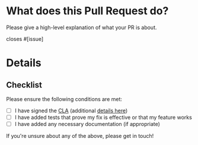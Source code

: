 <!--
Thank you for contributing to `props`!

Before you submit your pull request, please review the project's 
[contribution guidelines](../CONTRIBUTING.md).

Please ensure all the requirements below are met and then tag the PR with the `in-review` label.
-->

# What does this Pull Request do?

Please give a high-level explanation of what your PR is about.

<!-- and link any issues, e.g.: -->
closes #[issue]


# Details

<!-- 
Add in-depth details, if necessary, especially if you think it will aid in the review process.
-->


## Checklist

Please ensure the following conditions are met:

- [ ] I have signed the [CLA](../CLA.md) (additional [details here](/contributors/README.md))
- [ ] I have added tests that prove my fix is effective or that my feature works
- [ ] I have added any necessary documentation (if appropriate)

If you're unsure about any of the above, please get in touch!
